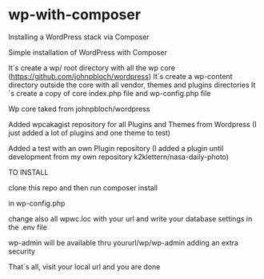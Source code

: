 # wp-with-composer
Installing a WordPress stack via Composer

Simple installation of WordPress with Composer

It´s create a wp/ root directory with all the wp core (https://github.com/johnpbloch/wordpress)
It´s create a wp-content directory outside the core with all vendor, themes and plugins directories
It´s create a copy of core index.php file and wp-config.php file

Wp core taked from johnpbloch/wordpress

Added wpcakagist repository for all Plugins and Themes from Wordpress
(I just added a lot of plugins and one theme to test)

Added a test with an own Plugin repository
(I added a plugin until development from my own repository k2klettern/nasa-daily-photo)

TO INSTALL

clone this repo
and then run composer install

in wp-config.php

change also all wpwc.loc with your url and write your database settings in the .env file

wp-admin will be available thru yoururl/wp/wp-admin adding an extra security

That´s all, visit your local url and you are done
